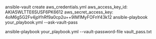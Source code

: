 ansible-vault create aws_credentials.yml
aws_access_key_id: AKIA5WLTTE6SUSF6PK6612
aws_secret_access_key: 4oM6g5G2Fv4jpYhRf9a0cp2u++9IM1MyFOFnY43k12
ansible-playbook your_playbook.yml --ask-vault-pass

ansible-playbook your_playbook.yml --vault-password-file vault_pass.txt
